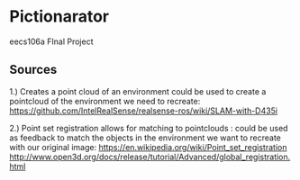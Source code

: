 # Pictionarator
eecs106a FInal Project

## Sources
1.) Creates a point cloud of an environment could be used to create a pointcloud of the environment we need to recreate: https://github.com/IntelRealSense/realsense-ros/wiki/SLAM-with-D435i

2.) Point set registration allows for matching to pointclouds : could be used as feedback to match the objects in the environment we want to recreate with our original image:
https://en.wikipedia.org/wiki/Point_set_registration 
http://www.open3d.org/docs/release/tutorial/Advanced/global_registration.html

